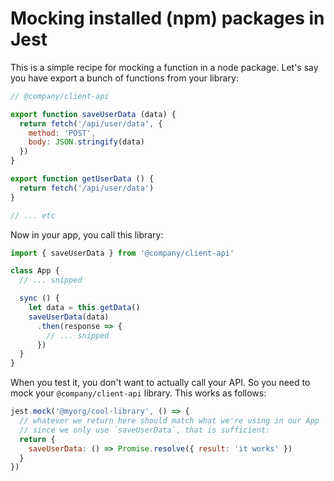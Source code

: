 # Mocking installed (npm) packages in Jest

This is a simple recipe for mocking a function in a node package. Let's say you have export a bunch of functions from your library:

```js
// @company/client-api

export function saveUserData (data) {
  return fetch('/api/user/data', {
    method: 'POST',
    body: JSON.stringify(data)
  })
}

export function getUserData () {
  return fetch('/api/user/data')
}

// ... etc

```

Now in your app, you call this library:

```js
import { saveUserData } from '@company/client-api'

class App {
  // ... snipped

  sync () {
    let data = this.getData()
    saveUserData(data)
      .then(response => {
        // ... snipped
      })
  }
}

```

When you test it, you don't want to actually call your API. So you need to mock your `@company/client-api` library. This works as follows:

```js
jest.mock('@myorg/cool-library', () => {
  // whatever we return here should match what we're using in our App
  // since we only use `saveUserData`, that is sufficient:
  return {
    saveUserData: () => Promise.resolve({ result: 'it works' })
  }
})

```